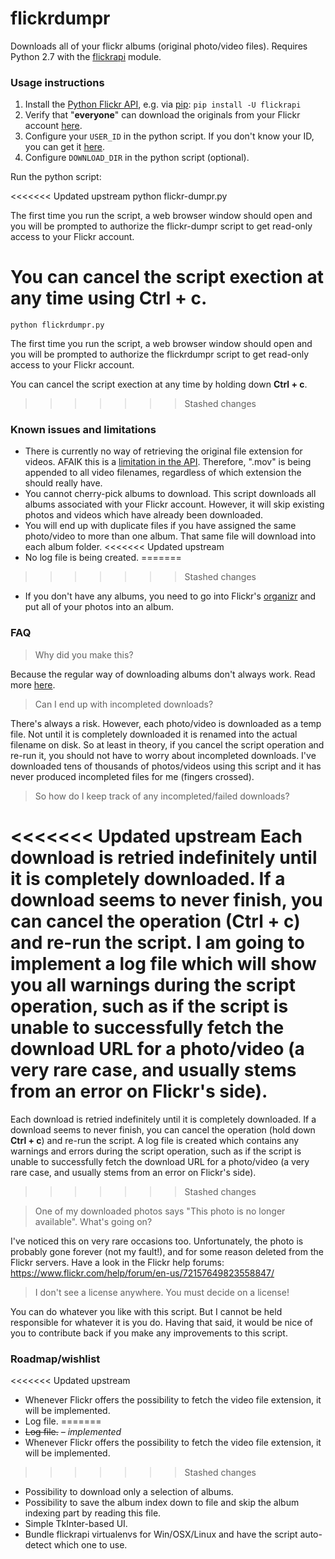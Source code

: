 # flickrdumpr
Downloads all of your flickr albums (original photo/video files). Requires Python 2.7 with the [flickrapi](https://pypi.python.org/pypi/flickrapi) module.

### Usage instructions

1. Install the [Python Flickr API](https://pypi.python.org/pypi/flickrapi), e.g. via [pip](https://pip.pypa.io/en/stable/installing/): `pip install -U flickrapi`
2. Verify that "**everyone**" can download the originals from your Flickr account [here](http://www.flickr.com/account/prefs/downloads/?from=privacy).
3. Configure your `USER_ID` in the python script. If you don't know your ID, you can get it [here](http://idgettr.com/).
4. Configure `DOWNLOAD_DIR` in the python script (optional).

Run the python script:

<<<<<<< Updated upstream
    python flickr-dumpr.py

The first time you run the script, a web browser window should open and you will be prompted to authorize the flickr-dumpr script to get read-only access to your Flickr account.

You can cancel the script exection at any time using **Ctrl + c**.
=======
    python flickrdumpr.py

The first time you run the script, a web browser window should open and you will be prompted to authorize the flickrdumpr script to get read-only access to your Flickr account.

You can cancel the script exection at any time by holding down **Ctrl + c**.
>>>>>>> Stashed changes


### Known issues and limitations

* There is currently no way of retrieving the original file extension for videos. AFAIK this is a [limitation in the API](https://www.flickr.com/groups/51035612836@N01/discuss/72157621698855558/). Therefore, ".mov" is being appended to all video filenames, regardless of which extension the should really have.
* You cannot cherry-pick albums to download. This script downloads all albums associated with your Flickr account. However, it will skip existing photos and videos which have already been downloaded.
* You will end up with duplicate files if you have assigned the same photo/video to more than one album. That same file will download into each album folder.
<<<<<<< Updated upstream
* No log file is being created.
=======
>>>>>>> Stashed changes
* If you don't have any albums, you need to go into Flickr's [organizr](https://www.flickr.com/photos/organize) and put all of your photos into an album.

### FAQ

> Why did you make this?

Because the regular way of downloading albums don't always work. Read more [here]( https://www.flickr.com/help/forum/en-us/72157654124474892/).

> Can I end up with incompleted downloads?

There's always a risk. However, each photo/video is downloaded as a temp file. Not until it is completely downloaded it is renamed into the actual filename on disk. So at least in theory, if you cancel the script operation and re-run it, you should not have to worry about incompleted downloads. I've downloaded tens of thousands of photos/videos using this script and it has never produced incompleted files for me (fingers crossed).

> So how do I keep track of any incompleted/failed downloads?

<<<<<<< Updated upstream
Each download is retried indefinitely until it is completely downloaded. If a download seems to never finish, you can cancel the operation (**Ctrl + c**) and re-run the script. I am going to implement a log file which will show you all warnings during the script operation, such as if the script is unable to successfully fetch the download URL for a photo/video (a very rare case, and usually stems from an error on Flickr's side).
=======
Each download is retried indefinitely until it is completely downloaded. If a download seems to never finish, you can cancel the operation (hold down **Ctrl + c**) and re-run the script. A log file is created which contains any warnings and errors during the script operation, such as if the script is unable to successfully fetch the download URL for a photo/video (a very rare case, and usually stems from an error on Flickr's side).
>>>>>>> Stashed changes

> One of my downloaded photos says "This photo is no longer available". What's going on?

I've noticed this on very rare occasions too. Unfortunately, the photo is probably gone forever (not my fault!), and for some reason deleted from the Flickr servers. Have a look in the Flickr help forums: https://www.flickr.com/help/forum/en-us/72157649823558847/

> I don't see a license anywhere. You must decide on a license!

You can do whatever you like with this script. But I cannot be held responsible for whatever it is you do. Having that said, it would be nice of you to contribute back if you make any improvements to this script.

### Roadmap/wishlist

<<<<<<< Updated upstream
* Whenever Flickr offers the possibility to fetch the video file extension, it will be implemented.
* Log file.
=======
* ~~Log file.~~ *– implemented*
* Whenever Flickr offers the possibility to fetch the video file extension, it will be implemented.
>>>>>>> Stashed changes
* Possibility to download only a selection of albums.
* Possibility to save the album index down to file and skip the album indexing part by reading this file.
* Simple TkInter-based UI.
* Bundle flickrapi virtualenvs for Win/OSX/Linux and have the script auto-detect which one to use.
